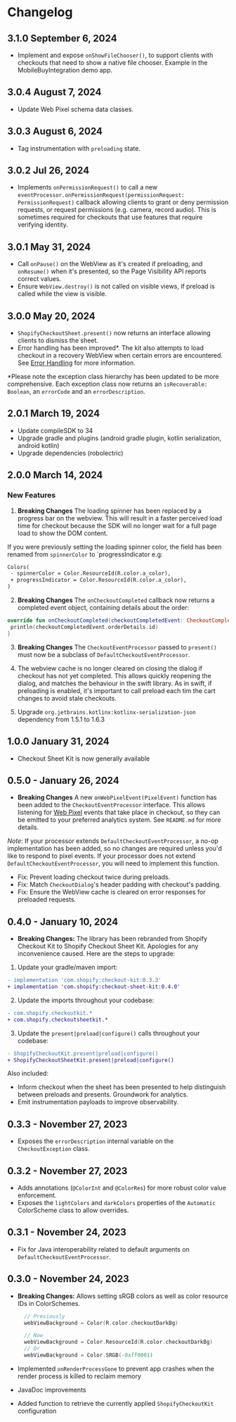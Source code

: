 # Changelog

## 3.1.0 September 6, 2024

- Implement and expose `onShowFileChooser()`, to support clients with checkouts that need to show a native file chooser. Example in the MobileBuyIntegration demo app.

## 3.0.4 August 7, 2024

- Update Web Pixel schema data classes.

## 3.0.3 August 6, 2024

- Tag instrumentation with `preloading` state.

## 3.0.2 Jul 26, 2024

- Implements `onPermissionRequest()` to call a new `eventProcessor.onPermissionRequest(permissionRequest: PermissionRequest)` callback allowing clients to grant or deny permission requests, or request permissions (e.g. camera, record audio). This is sometimes required for checkouts that use features that require verifying identity.

## 3.0.1 May 31, 2024

- Call `onPause()` on the WebView as it's created if preloading, and `onResume()` when it's presented, so the Page Visibility API reports correct values.
- Ensure `WebView.destroy()` is not called on visible views, if preload is called while the view is visible.

## 3.0.0 May 20, 2024

- `ShopifyCheckoutSheet.present()` now returns an interface allowing clients to dismiss the sheet.
- Error handling has been improved\*. The kit also attempts to load checkout in a recovery WebView when certain errors are encountered. See [Error Handling](https://github.com/Shopify/checkout-sheet-kit-android#error-handling) for more information.

\*Please note the exception class hierarchy has been updated to be more comprehensive. Each exception class now returns an `isRecoverable: Boolean`, an `errorCode` and an `errorDescription`.

## 2.0.1 March 19, 2024

- Update compileSDK to 34
- Upgrade gradle and plugins (android gradle plugin, kotlin serialization, android kotlin)
- Upgrade dependencies (robolectric)

## 2.0.0 March 14, 2024

### New Features

1. **Breaking Changes** The loading spinner has been replaced by a progress bar on the webview. This will result in a faster perceived load time for checkout because the SDK will no longer wait for a full page load to show the DOM content.

If you were previously setting the loading spinner color, the field has been renamed from `spinnerColor` to `progressIndicator e.g:

```diff
Colors(
 - spinnerColor = Color.ResourceId(R.color.a_color),
 + progressIndicator = Color.ResourceId(R.color.a_color),
)
```

2. **Breaking Changes** The `onCheckoutCompleted` callback now returns a completed event object, containing details about the order:

```kotlin
override fun onCheckoutCompleted(checkoutCompletedEvent: CheckoutCompletedEvent) {
 println(checkoutCompletedEvent.orderDetails.id)
}
```

3. **Breaking Changes** The `CheckoutEventProcessor` passed to `present()` must now be a subclass of `DefaultCheckoutEventProcessor`.

4. The webview cache is no longer cleared on closing the dialog if checkout has not yet completed. This allows quickly reopening the dialog, and matches the behaviour in the swift library. As in swift, if preloading is enabled, it's important to call preload each tim the cart changes to avoid stale checkouts.

5. Upgrade `org.jetbrains.kotlinx:kotlinx-serialization-json` dependency from 1.5.1 to 1.6.3

## 1.0.0 January 31, 2024

- Checkout Sheet Kit is now generally available

## 0.5.0 - January 26, 2024

- **Breaking Changes** A new `onWebPixelEvent(PixelEvent)` function has been added to the `CheckoutEventProcessor` interface. This allows listening for [Web Pixel](https://shopify.dev/docs/apps/marketing/pixels) events that take place in checkout, so they can be emitted to your preferred analytics system. See `README.md` for more details.

_Note_: If your processor extends `DefaultCheckoutEventProcessor`, a no-op implementation has been added, so no changes are required unless you'd like to respond to pixel events. If your processor does not extend `DefaultCheckoutEventProcessor`, you will need to implement this function.

- Fix: Prevent loading checkout twice during preloads.
- Fix: Match `CheckoutDialog`'s header padding with checkout's padding.
- Fix: Ensure the WebView cache is cleared on error responses for preloaded requests.

## 0.4.0 - January 10, 2024

- **Breaking Changes:** The library has been rebranded from Shopify Checkout Kit to Shopify Checkout Sheet Kit. Apologies for any inconvenience caused. Here are the steps to upgrade:

1. Update your gradle/maven import:

```diff
- implementation 'com.shopify:checkout-kit:0.3.3'
+ implementation 'com.shopify:checkout-sheet-kit:0.4.0'
```

2. Update the imports throughout your codebase:

```diff
- com.shopify.checkoutkit.*
+ com.shopify.checkoutsheetkit.*
```

3. Update the `present|preload|configure()` calls throughout your codebase:

```diff
- ShopifyCheckoutKit.present|preload|configure()
+ ShopifyCheckoutSheetKit.present|preload|configure()
```

Also included:

- Inform checkout when the sheet has been presented to help distinguish between preloads and presents. Groundwork for analytics.
- Emit instrumentation payloads to improve observability.

## 0.3.3 - November 27, 2023

- Exposes the `errorDescription` internal variable on the `CheckoutException` class.

## 0.3.2 - November 27, 2023

- Adds annotations (`@ColorInt` and `@ColorRes`) for more robust color value enforcement.
- Exposes the `lightColors` and `darkColors` properties of the `Automatic` ColorScheme class to allow overrides.

## 0.3.1 - November 24, 2023

- Fix for Java interoperability related to default arguments on `DefaultCheckoutEventProcessor`.

## 0.3.0 - November 24, 2023

- **Breaking Changes:** Allows setting sRGB colors as well as color resource IDs in ColorSchemes.

  ```kotlin
    // Previously
    webViewBackground = Color(R.color.checkoutDarkBg)

    // Now
    webViewBackground = Color.ResourceId(R.color.checkoutDarkBg)
    // Or
    webViewBackground = Color.SRGB(-0xff0001)
  ```

- Implemented `onRenderProcessGone` to prevent app crashes when the render process is killed to reclaim memory
- JavaDoc improvements
- Added function to retrieve the currently applied `ShopifyCheckoutKit` configuration
